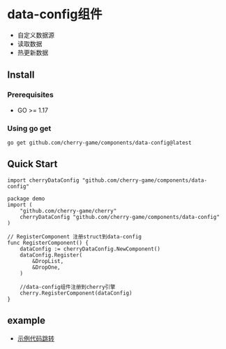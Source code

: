 # data-config组件
- 自定义数据源
- 读取数据
- 热更新数据

## Install

### Prerequisites
- GO >= 1.17

### Using go get
```
go get github.com/cherry-game/components/data-config@latest
```


## Quick Start
```
import cherryDataConfig "github.com/cherry-game/components/data-config"
```

```
package demo
import (
	"github.com/cherry-game/cherry"
	cherryDataConfig "github.com/cherry-game/components/data-config"
)

// RegisterComponent 注册struct到data-config
func RegisterComponent() {
	dataConfig := cherryDataConfig.NewComponent()
	dataConfig.Register(
		&DropList,
		&DropOne,
	)

	//data-config组件注册到cherry引擎
	cherry.RegisterComponent(dataConfig)
}

```

## example
- [示例代码跳转](https://github.com/cherry-game/examples/tree/master/test_data_config)